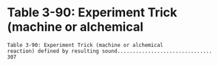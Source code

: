 # Table 3-90: Experiment Trick (machine or alchemical

```
Table 3-90: Experiment Trick (machine or alchemical
reaction) defined by resulting sound............................... 307

```
